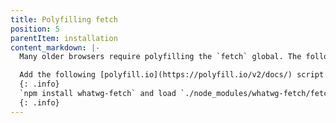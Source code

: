 ```yaml
---
title: Polyfilling fetch
position: 5
parentItem: installation
content_markdown: |-
  Many older browsers require polyfilling the `fetch` global. The following approaches can be used

  Add the following [polyfill.io](https://polyfill.io/v2/docs/) script to your test page <br>`<script src="https://polyfill.io/v2/polyfill?features=fetch"></script>`
  {: .info}
  `npm install whatwg-fetch` and load `./node_modules/whatwg-fetch/fetch.js` into the page, either in a script tag or by referencing in your test runner config.
  {: .info}
---
```

